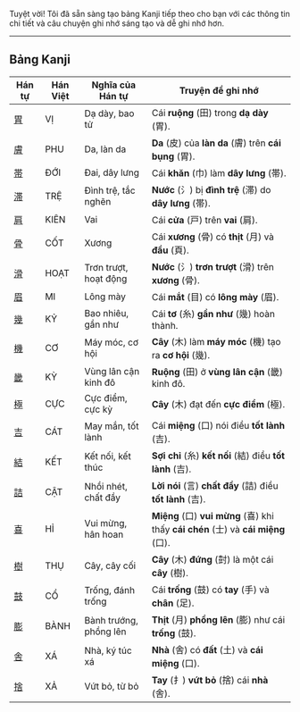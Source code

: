 Tuyệt vời\! Tôi đã sẵn sàng tạo bảng Kanji tiếp theo cho bạn với các thông tin chi tiết và câu chuyện ghi nhớ sáng tạo và dễ ghi nhớ hơn.

-----

## Bảng Kanji

| Hán tự | Hán Việt | Nghĩa của Hán tự | Truyện để ghi nhớ |
|---|---|---|---|
| [胃](https://mazii.net/vi-VN/search/kanji/javi/%E8%83%83) | VỊ | Dạ dày, bao tử | Cái **ruộng** (田) trong **dạ dày** (胃). |
| [膚](https://mazii.net/vi-VN/search/kanji/javi/%E8%86%9A) | PHU | Da, làn da | **Da** (皮) của **làn da** (膚) trên **cái bụng** (胃). |
| [帯](https://mazii.net/vi-VN/search/kanji/javi/%E5%B8%AF) | ĐỚI | Đai, dây lưng | Cái **khăn** (巾) làm **dây lưng** (帯). |
| [滞](https://mazii.net/vi-VN/search/kanji/javi/%E6%BB%9E) | TRỆ | Đình trệ, tắc nghẽn | **Nước** (氵) bị **đình trệ** (滞) do **dây lưng** (帯). |
| [肩](https://mazii.net/vi-VN/search/kanji/javi/%E8%82%A9) | KIÊN | Vai | Cái **cửa** (戸) trên **vai** (肩). |
| [骨](https://mazii.net/vi-VN/search/kanji/javi/%E9%AA%A8) | CỐT | Xương | Cái **xương** (骨) có **thịt** (月) và **đầu** (頁). |
| [滑](https://mazii.net/vi-VN/search/kanji/javi/%E6%BB%91) | HOẠT | Trơn trượt, hoạt động | **Nước** (氵) **trơn trượt** (滑) trên **xương** (骨). |
| [眉](https://mazii.net/vi-VN/search/kanji/javi/%E7%9C%89) | MI | Lông mày | Cái **mắt** (目) có **lông mày** (眉). |
| [幾](https://mazii.net/vi-VN/search/kanji/javi/%E5%B9%BE) | KỶ | Bao nhiêu, gần như | Cái **tơ** (糸) **gần như** (幾) hoàn thành. |
| [機](https://mazii.net/vi-VN/search/kanji/javi/%E6%A9%9F) | CƠ | Máy móc, cơ hội | **Cây** (木) làm **máy móc** (機) tạo ra **cơ hội** (幾). |
| [畿](https://mazii.net/vi-VN/search/kanji/javi/%E7%95%BF) | KỲ | Vùng lân cận kinh đô | **Ruộng** (田) ở **vùng lân cận** (畿) kinh đô. |
| [極](https://mazii.net/vi-VN/search/kanji/javi/%E6%A5%B5) | CỰC | Cực điểm, cực kỳ | **Cây** (木) đạt đến **cực điểm** (極). |
| [吉](https://mazii.net/vi-VN/search/kanji/javi/%E5%90%89) | CÁT | May mắn, tốt lành | Cái **miệng** (口) nói điều **tốt lành** (吉). |
| [結](https://mazii.net/vi-VN/search/kanji/javi/%E7%B5%90) | KẾT | Kết nối, kết thúc | **Sợi chỉ** (糸) **kết nối** (結) điều **tốt lành** (吉). |
| [詰](https://mazii.net/vi-VN/search/kanji/javi/%E8%A9%B0) | CẬT | Nhồi nhét, chất đầy | **Lời nói** (言) **chất đầy** (詰) điều **tốt lành** (吉). |
| [喜](https://mazii.net/vi-VN/search/kanji/javi/%E5%96%9C) | HỈ | Vui mừng, hân hoan | **Miệng** (口) **vui mừng** (喜) khi thấy **cái chén** (士) và **cái miệng** (口). |
| [樹](https://mazii.net/vi-VN/search/kanji/javi/%E6%A8%B9) | THỤ | Cây, cây cối | **Cây** (木) **đứng** (尌) là một cái **cây** (樹). |
| [鼓](https://mazii.net/vi-VN/search/kanji/javi/%E9%BC%93) | CỔ | Trống, đánh trống | Cái **trống** (鼓) có **tay** (手) và **chân** (足). |
| [膨](https://mazii.net/vi-VN/search/kanji/javi/%E8%86%A8) | BÀNH | Bành trướng, phồng lên | **Thịt** (月) **phồng lên** (膨) như cái **trống** (鼓). |
| [舎](https://mazii.net/vi-VN/search/kanji/javi/%E8%88%8E) | XÁ | Nhà, ký túc xá | **Nhà** (舎) có **đất** (土) và **cái miệng** (口). |
| [捨](https://mazii.net/vi-VN/search/kanji/javi/%E6%8D%A8) | XẢ | Vứt bỏ, từ bỏ | **Tay** (扌) **vứt bỏ** (捨) cái **nhà** (舎). |

